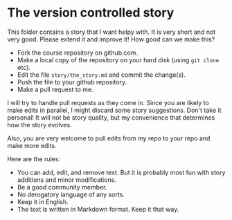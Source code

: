 # The version controlled story

This folder contains a story that I want helpy with. It is very short and not
very good. Please extend it and improve it! How good can we make this?

* Fork the course repository on github.com.
* Make a local copy of the repository on your hard disk (using `git clone` etc).
* Edit the file `story/the_story.md` and commit the change(s).
* Push the file to your github repository.
* Make a pull request to me.

I will try to handle pull requests as they come in. Since you are likely to make edits in parallel,
I might discard some story suggestions. Don't take it personal! It will not be story quality, but
my convenience that determines how the story evolves.

Also, you are very welcome to pull edits from my repo to your repo and make more edits.

Here are the rules:

* You can add, edit, and remove text. But it is probably most fun with story additions and minor modifications.
* Be a good community member.
* No derogatory language of any sorts.
* Keep it in English.
* The text is written in Markdown format. Keep it that way.
